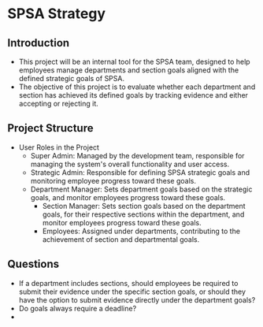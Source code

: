 # SPSA Strategy

## Introduction
- This project will be an internal tool for the SPSA team, designed to help employees manage departments and section goals aligned with the defined strategic goals of SPSA.
- The objective of this project is to evaluate whether each department and section has achieved its defined goals by tracking evidence and either accepting or rejecting it.


## Project Structure
- User Roles in the Project
  - Super Admin: Managed by the development team, responsible for managing the system's overall functionality and user access.
  - Strategic Admin: Responsible for defining SPSA strategic goals and monitoring employee progress toward these goals.
  - Department Manager: Sets department goals based on the strategic goals, and monitor employees progress toward these goals.
    - Section Manager: Sets section goals based on the department goals, for their respective sections within the department, and monitor employees progress toward these goals.
    - Employees: Assigned under departments, contributing to the achievement of section and departmental goals.

## Questions
- If a department includes sections, should employees be required to submit their evidence under the specific section goals, or should they have the option to submit evidence directly under the department goals?
- Do goals always require a deadline?
- 
